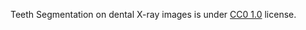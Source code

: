 Teeth Segmentation on dental X-ray images is under [CC0 1.0](https://creativecommons.org/publicdomain/zero/1.0/) license.